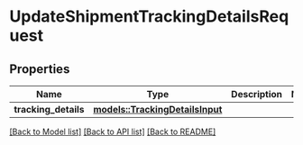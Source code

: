 # UpdateShipmentTrackingDetailsRequest

## Properties

Name | Type | Description | Notes
------------ | ------------- | ------------- | -------------
**tracking_details** | [**models::TrackingDetailsInput**](TrackingDetailsInput.md) |  | 

[[Back to Model list]](../README.md#documentation-for-models) [[Back to API list]](../README.md#documentation-for-api-endpoints) [[Back to README]](../README.md)


